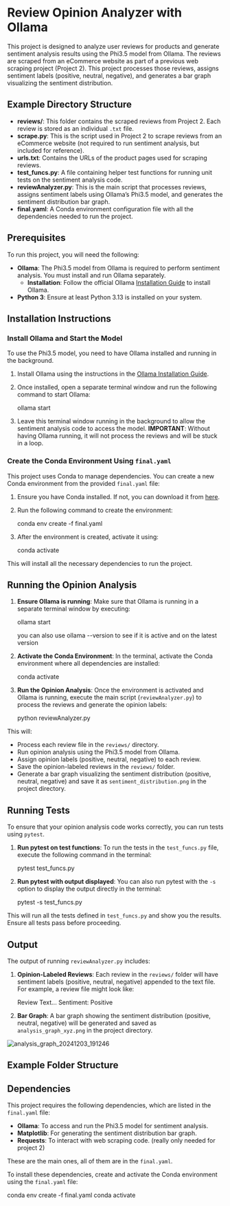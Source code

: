 # Review Opinion Analyzer with Ollama

This project is designed to analyze user reviews for products and generate sentiment analysis results using the Phi3.5 model from Ollama. The reviews are scraped from an eCommerce website as part of a previous web scraping project (Project 2). This project processes those reviews, assigns sentiment labels (positive, neutral, negative), and generates a bar graph visualizing the sentiment distribution.

## Example Directory Structure

- **reviews/**: This folder contains the scraped reviews from Project 2. Each review is stored as an individual `.txt` file.
- **scrape.py**: This is the script used in Project 2 to scrape reviews from an eCommerce website (not required to run sentiment analysis, but included for reference).
- **urls.txt**: Contains the URLs of the product pages used for scraping reviews.
- **test_funcs.py**: A file containing helper test functions for running unit tests on the sentiment analysis code.
- **reviewAnalyzer.py**: This is the main script that processes reviews, assigns sentiment labels using Ollama’s Phi3.5 model, and generates the sentiment distribution bar graph.
- **final.yaml**: A Conda environment configuration file with all the dependencies needed to run the project.

## Prerequisites

To run this project, you will need the following:

- **Ollama**: The Phi3.5 model from Ollama is required to perform sentiment analysis. You must install and run Ollama separately.
    - **Installation**: Follow the official Ollama [Installation Guide](https://ollama.com/docs) to install Ollama.
- **Python 3**: Ensure at least Python 3.13 is installed on your system.

## Installation Instructions

### Install Ollama and Start the Model

To use the Phi3.5 model, you need to have Ollama installed and running in the background.

1. Install Ollama using the instructions in the [Ollama Installation Guide](https://ollama.com/docs).

2. Once installed, open a separate terminal window and run the following command to start Ollama:

    ollama start

3. Leave this terminal window running in the background to allow the sentiment analysis code to access the model. **IMPORTANT**: Without having Ollama running, it will not process the reviews and will be stuck in a loop.

### Create the Conda Environment Using `final.yaml`

This project uses Conda to manage dependencies. You can create a new Conda environment from the provided `final.yaml` file:

1. Ensure you have Conda installed. If not, you can download it from [here](https://docs.conda.io/projects/conda/en/latest/user-guide/install/index.html).

2. Run the following command to create the environment:

    conda env create -f final.yaml

3. After the environment is created, activate it using:

    conda activate <whatever you name the env>

This will install all the necessary dependencies to run the project.

## Running the Opinion Analysis

1. **Ensure Ollama is running**: Make sure that Ollama is running in a separate terminal window by executing:

    ollama start

    you can also use ollama --version to see if it is active and on the latest version

2. **Activate the Conda Environment**: In the terminal, activate the Conda environment where all dependencies are installed:

    conda activate <whatever you name the env>

3. **Run the Opinion Analysis**: Once the environment is activated and Ollama is running, execute the main script (`reviewAnalyzer.py`) to process the reviews and generate the opinion labels:

    python reviewAnalyzer.py

This will:

- Process each review file in the `reviews/` directory.
- Run opinion analysis using the Phi3.5 model from Ollama.
- Assign opinion labels (positive, neutral, negative) to each review.
- Save the opinion-labeled reviews in the `reviews/` folder.
- Generate a bar graph visualizing the sentiment distribution (positive, neutral, negative) and save it as `sentiment_distribution.png` in the project directory.

## Running Tests

To ensure that your opinion analysis code works correctly, you can run tests using `pytest`.

1. **Run pytest on test functions**: To run the tests in the `test_funcs.py` file, execute the following command in the terminal:

    pytest test_funcs.py

2. **Run pytest with output displayed**: You can also run pytest with the `-s` option to display the output directly in the terminal:

    pytest -s test_funcs.py

This will run all the tests defined in `test_funcs.py` and show you the results. Ensure all tests pass before proceeding.

## Output

The output of running `reviewAnalyzer.py` includes:

1. **Opinion-Labeled Reviews**: Each review in the `reviews/` folder will have sentiment labels (positive, neutral, negative) appended to the text file. For example, a review file might look like:

    Review Text...
    Sentiment: Positive

2. **Bar Graph**: A bar graph showing the sentiment distribution (positive, neutral, negative) will be generated and saved as `analysis_graph_xyz.png` in the project directory.


![analysis_graph_20241203_191246](https://github.com/user-attachments/assets/b9bc5bb8-bf34-4e33-9761-e2737200fac8)



## Example Folder Structure


## Dependencies

This project requires the following dependencies, which are listed in the `final.yaml` file:

- **Ollama**: To access and run the Phi3.5 model for sentiment analysis.
- **Matplotlib**: For generating the sentiment distribution bar graph.
- **Requests**: To interact with web scraping code. (really only needed for project 2)

These are the main ones, all of them are in the `final.yaml`.

To install these dependencies, create and activate the Conda environment using the `final.yaml` file:

conda env create -f final.yaml
conda activate <whatever you name the env>
